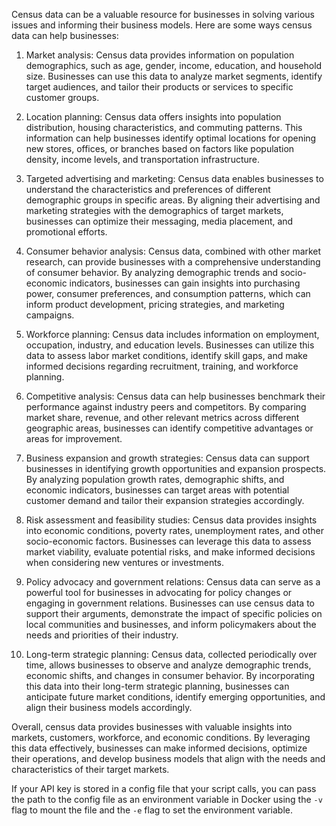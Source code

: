 Census data can be a valuable resource for businesses in solving various issues and informing their business models. Here are some ways census data can help businesses:

1. Market analysis: Census data provides information on population demographics, such as age, gender, income, education, and household size. Businesses can use this data to analyze market segments, identify target audiences, and tailor their products or services to specific customer groups.

2. Location planning: Census data offers insights into population distribution, housing characteristics, and commuting patterns. This information can help businesses identify optimal locations for opening new stores, offices, or branches based on factors like population density, income levels, and transportation infrastructure.

3. Targeted advertising and marketing: Census data enables businesses to understand the characteristics and preferences of different demographic groups in specific areas. By aligning their advertising and marketing strategies with the demographics of target markets, businesses can optimize their messaging, media placement, and promotional efforts.

4. Consumer behavior analysis: Census data, combined with other market research, can provide businesses with a comprehensive understanding of consumer behavior. By analyzing demographic trends and socio-economic indicators, businesses can gain insights into purchasing power, consumer preferences, and consumption patterns, which can inform product development, pricing strategies, and marketing campaigns.

5. Workforce planning: Census data includes information on employment, occupation, industry, and education levels. Businesses can utilize this data to assess labor market conditions, identify skill gaps, and make informed decisions regarding recruitment, training, and workforce planning.

6. Competitive analysis: Census data can help businesses benchmark their performance against industry peers and competitors. By comparing market share, revenue, and other relevant metrics across different geographic areas, businesses can identify competitive advantages or areas for improvement.

7. Business expansion and growth strategies: Census data can support businesses in identifying growth opportunities and expansion prospects. By analyzing population growth rates, demographic shifts, and economic indicators, businesses can target areas with potential customer demand and tailor their expansion strategies accordingly.

8. Risk assessment and feasibility studies: Census data provides insights into economic conditions, poverty rates, unemployment rates, and other socio-economic factors. Businesses can leverage this data to assess market viability, evaluate potential risks, and make informed decisions when considering new ventures or investments.

9. Policy advocacy and government relations: Census data can serve as a powerful tool for businesses in advocating for policy changes or engaging in government relations. Businesses can use census data to support their arguments, demonstrate the impact of specific policies on local communities and businesses, and inform policymakers about the needs and priorities of their industry.

10. Long-term strategic planning: Census data, collected periodically over time, allows businesses to observe and analyze demographic trends, economic shifts, and changes in consumer behavior. By incorporating this data into their long-term strategic planning, businesses can anticipate future market conditions, identify emerging opportunities, and align their business models accordingly.

Overall, census data provides businesses with valuable insights into markets, customers, workforce, and economic conditions. By leveraging this data effectively, businesses can make informed decisions, optimize their operations, and develop business models that align with the needs and characteristics of their target markets.


If your API key is stored in a config file that your script calls, you can pass the path to the config file as an environment variable in Docker using the `-v` flag to mount the file and the `-e` flag to set the environment variable.




